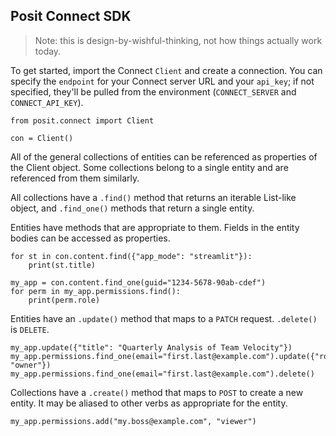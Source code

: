 ## Posit Connect SDK

> Note: this is design-by-wishful-thinking, not how things actually work today.

To get started, import the Connect `Client` and create a connection. You can specify the `endpoint` for your Connect server URL and your `api_key`; if not specified, they'll be pulled from the environment (`CONNECT_SERVER` and `CONNECT_API_KEY`).

```
from posit.connect import Client

con = Client()
```

All of the general collections of entities can be referenced as properties of the Client object. Some collections belong to a single entity and are referenced from them similarly. 

All collections have a `.find()` method that returns an iterable List-like object, and `.find_one()` methods that return a single entity.

Entities have methods that are appropriate to them. Fields in the entity bodies can be accessed as properties. 

```
for st in con.content.find({"app_mode": "streamlit"}):
    print(st.title)

my_app = con.content.find_one(guid="1234-5678-90ab-cdef")
for perm in my_app.permissions.find():
    print(perm.role)
```

Entities have an `.update()` method that maps to a `PATCH` request. `.delete()` is `DELETE`. 

```
my_app.update({"title": "Quarterly Analysis of Team Velocity"})
my_app.permissions.find_one(email="first.last@example.com").update({"role": "owner"})
my_app.permissions.find_one(email="first.last@example.com").delete()
```

Collections have a `.create()` method that maps to `POST` to create a new entity. It may be aliased to other verbs as appropriate for the entity.

```
my_app.permissions.add("my.boss@example.com", "viewer")
```